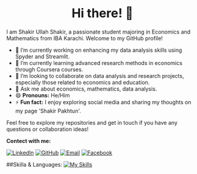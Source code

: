 <h1 align="center" style="font-size: 32px;">Hi there! 👋</h1>

I am Shakir Ullah Shakir, a passionate student majoring in Economics and Mathematics from IBA Karachi. Welcome to my GitHub profile!

- 🔭 I’m currently working on enhancing my data analysis skills using Spyder and Streamlit.
- 🌱 I’m currently learning advanced research methods in economics through Coursera courses.
- 👯 I’m looking to collaborate on data analysis and research projects, especially those related to economics and education.
- 💬 Ask me about economics, mathematics, data analysis.
- 😄 **Pronouns:** He/Him
- ⚡ **Fun fact:** I enjoy exploring social media and sharing my thoughts on my page 'Shakir Pakhtun'.

Feel free to explore my repositories and get in touch if you have any questions or collaboration ideas!

**Contect with me:**

[![LinkedIn](https://img.shields.io/badge/LinkedIn-Connect-blue)](https://linkedin.com/in/shakir-ullah-shakir)
[![GitHub](https://img.shields.io/badge/GitHub-Follow-green)](https://github.com/shakir5154)
[![Email](https://img.shields.io/badge/Gmail-EmailMe-red)](mailto:shakirullahshakir999@gmail.com)
[![Facebook](https://img.shields.io/badge/Facebook-Follow-blue)](https://web.facebook.com/ShakirPakhtun5154/)


##Skilla & Languages:
[![My Skills](https://skillicons.dev/icons?i=latex,flutter,r,python,powerbi,mysql,stata&perline=3)](https://skillicons.dev)


